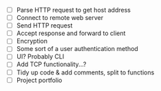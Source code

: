 - [ ] Parse HTTP request to get host address
- [ ] Connect to remote web server
- [ ] Send HTTP request
- [ ] Accept response and forward to client
- [ ] Encryption
- [ ] Some sort of a user authentication method
- [ ] UI? Probably CLI
- [ ] Add TCP functionality...?
- [ ] Tidy up code & add comments, split to functions
- [ ] Project portfolio
